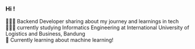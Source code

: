 ### Hi !

👩🏻‍💻 Backend Developer sharing about my journey and learnings in tech<br/>
👩🏻‍🎓 currently studying Informatics Engineering at International University of Logistics and Business, Bandung<br/>
💭 Currently learning about machine learning!<br/>
